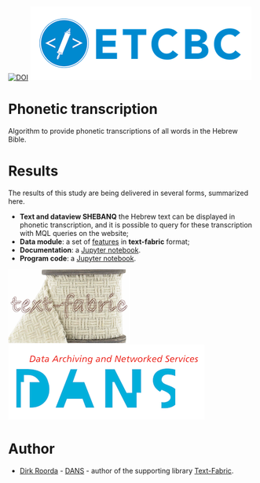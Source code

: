 [![DOI](https://zenodo.org/badge/104842823.svg)](https://zenodo.org/badge/latestdoi/104842823)
[![etcbc](programs/images/etcbc.png)](http://www.etcbc.nl)

# Phonetic transcription
Algorithm to provide phonetic transcriptions of all words in the Hebrew Bible.

# Results

The results of this study are being delivered in several forms, summarized here.

* **Text and dataview SHEBANQ**
  the Hebrew text can be displayed in phonetic transcription, and it is possible
  to query for these transcription with MQL queries on the website;
* **Data module**: a set of 
  [features](https://github.com/ETCBC/phono/tree/master/tf)
  in **text-fabric** format;
* **Documentation**: a
  [Jupyter notebook](https://nbviewer.jupyter.org/github/etcbc/phono/blob/master/programs/phono.ipynb).
* **Program code**: a
  [Jupyter notebook](https://github.com/ETCBC/phono/tree/master/programs).

![tf](programs/tf-small.png)
[![dans](programs/images/dans.png)](https://www.dans.knaw.nl)

# Author
* [Dirk Roorda](mailto:dirk.roorda@dans.knaw.nl) -
  [DANS](https://dans.knaw.nl/en/front-page?set_language=en) -
  author of the supporting library
  [Text-Fabric](https://github.com/Dans-labs/text-fabric).

